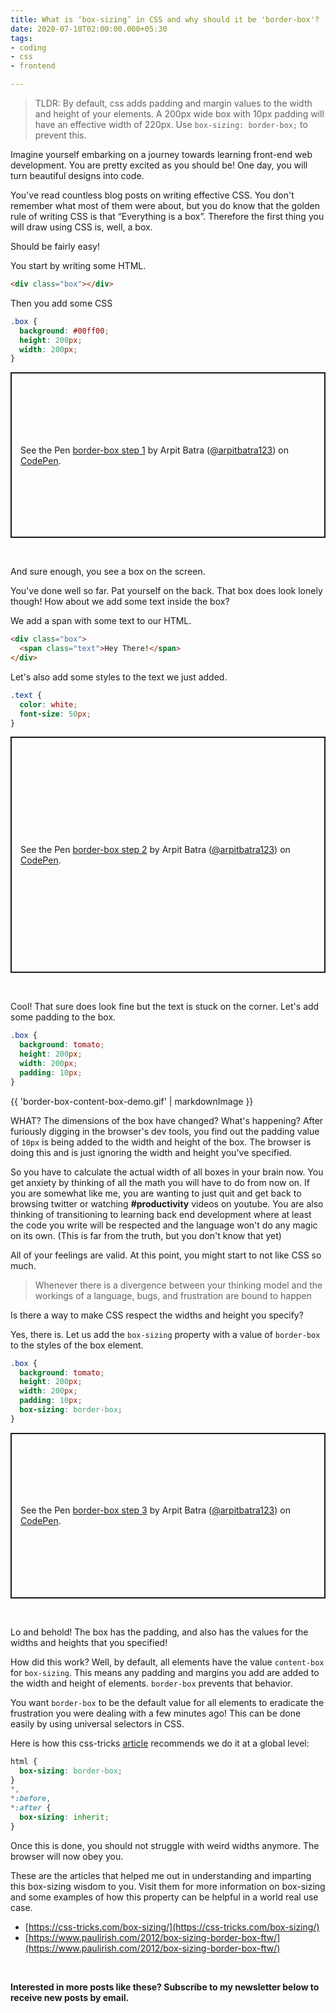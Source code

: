 ```yaml
---
title: What is ‘box-sizing’ in CSS and why should it be 'border-box'?
date: 2020-07-10T02:00:00.000+05:30
tags:
- coding
- css
- frontend

---
```

> TLDR: By default, css adds padding and margin values to the width and height of your elements. A 200px wide box with 10px padding will have an effective width of 220px. Use `box-sizing: border-box;` to prevent this.

Imagine yourself embarking on a journey towards learning front-end web development. You are pretty excited as you should be! One day, you will turn beautiful designs into code.

You've read countless blog posts on writing effective CSS. You don't remember what most of them were about, but you do know that the golden rule of writing CSS is that “Everything is a box”. Therefore the first thing you will draw using CSS is, well, a box.

Should be fairly easy!

You start by writing some HTML.

```html
<div class="box"></div>
```

Then you add some CSS

```css
.box {
  background: #00ff00;
  height: 200px;
  width: 200px;
}
```

<p class="codepen" data-height="401" data-theme-id="light" data-default-tab="result" data-user="arpitbatra123" data-slug-hash="rNxKyEo" style="height: 265px; box-sizing: border-box; display: flex; align-items: center; justify-content: center; border: 2px solid; margin: 1em 0; padding: 1em;" data-pen-title="border-box step 1"> <span>See the Pen <a href="https://codepen.io/arpitbatra123/pen/rNxKyEo"> border-box step 1</a> by Arpit Batra (<a href="https://codepen.io/arpitbatra123">@arpitbatra123</a>) on <a href="https://codepen.io">CodePen</a>.</span> </p>

<br />

And sure enough, you see a box on the screen.

You've done well so far. Pat yourself on the back. That box does look lonely though! How about we add some text inside the box?

We add a span with some text to our HTML.

```html
<div class="box">
  <span class="text">Hey There!</span>
</div>
```

Let's also add some styles to the text we just added.

```css
.text {
  color: white;
  font-size: 50px;
}
```

<p class="codepen" data-height="378" data-theme-id="light" data-default-tab="result" data-user="arpitbatra123" data-slug-hash="NWxzjKw" style="height: 378px; box-sizing: border-box; display: flex; align-items: center; justify-content: center; border: 2px solid; margin: 1em 0; padding: 1em;" data-pen-title="border-box step 2"> <span>See the Pen <a href="https://codepen.io/arpitbatra123/pen/NWxzjKw"> border-box step 2</a> by Arpit Batra (<a href="https://codepen.io/arpitbatra123">@arpitbatra123</a>) on <a href="https://codepen.io">CodePen</a>.</span> </p>

<br />

Cool! That sure does look fine but the text is stuck on the corner. Let's add some padding to the box.

```css
.box {
  background: tomato;
  height: 200px;
  width: 200px;
  padding: 10px;
}
```

{{ 'border-box-content-box-demo.gif' | markdownImage }}

WHAT? The dimensions of the box have changed? What's happening? After furiously digging in the browser's dev tools, you find out the padding value of `10px` is being added to the width and height of the box. The browser is doing this and is just ignoring the width and height you've specified.

So you have to calculate the actual width of all boxes in your brain now. You get anxiety by thinking of all the math you will have to do from now on. If you are somewhat like me, you are wanting to just quit and get back to browsing twitter or watching **#productivity** videos on youtube. You are also thinking of transitioning to learning back end development where at least the code you write will be respected and the language won't do any magic on its own. (This is far from the truth, but you don't know that yet)

All of your feelings are valid. At this point, you might start to not like CSS so much.

> Whenever there is a divergence between your thinking model and the workings of a language, bugs, and frustration are bound to happen

Is there a way to make CSS respect the widths and height you specify?

Yes, there is. Let us add the `box-sizing` property with a value of `border-box` to the styles of the box element.

```css
.box {
  background: tomato;
  height: 200px;
  width: 200px;
  padding: 10px;
  box-sizing: border-box;
}
```

<p class="codepen" data-height="401" data-theme-id="light" data-default-tab="result" data-user="arpitbatra123" data-slug-hash="eYJKWWo" style="height: 265px; box-sizing: border-box; display: flex; align-items: center; justify-content: center; border: 2px solid; margin: 1em 0; padding: 1em;" data-pen-title="border-box step 3"> <span>See the Pen <a href="https://codepen.io/arpitbatra123/pen/eYJKWWo"> border-box step 3</a> by Arpit Batra (<a href="https://codepen.io/arpitbatra123">@arpitbatra123</a>) on <a href="https://codepen.io">CodePen</a>.</span> </p>

<br />

Lo and behold! The box has the padding, and also has the values for the widths and heights that you specified!

How did this work? Well, by default, all elements have the value `content-box` for `box-sizing`. This means any padding and margins you add are added to the width and height of elements. `border-box` prevents that behavior.

You want `border-box` to be the default value for all elements to eradicate the frustration you were dealing with a few minutes ago! This can be done easily by using universal selectors in CSS.

Here is how this css-tricks [article](https://css-tricks.com/box-sizing/) recommends we do it at a global level:

```css
html {
  box-sizing: border-box;
}
*,
*:before,
*:after {
  box-sizing: inherit;
}
```

Once this is done, you should not struggle with weird widths anymore. The browser will now obey you.

These are the articles that helped me out in understanding and imparting this box-sizing wisdom to you. Visit them for more information on box-sizing and some examples of how this property can be helpful in a world real use case.

* [https://css-tricks.com/box-sizing/](https://css-tricks.com/box-sizing/)
* [https://www.paulirish.com/2012/box-sizing-border-box-ftw/](https://www.paulirish.com/2012/box-sizing-border-box-ftw/)

<br />  
  
**Interested in more posts like these? Subscribe to my newsletter below to receive new posts by email.**  
  
 <!-- ConvertKit JS -->   
<script async data-uid="4d9f7cbaeb" src="https://arpitbatra.ck.page/4d9f7cbaeb/index.js"></script>  
  
<br />

<!-- CodePen JS -->
<script async src="https://static.codepen.io/assets/embed/ei.js"></script>